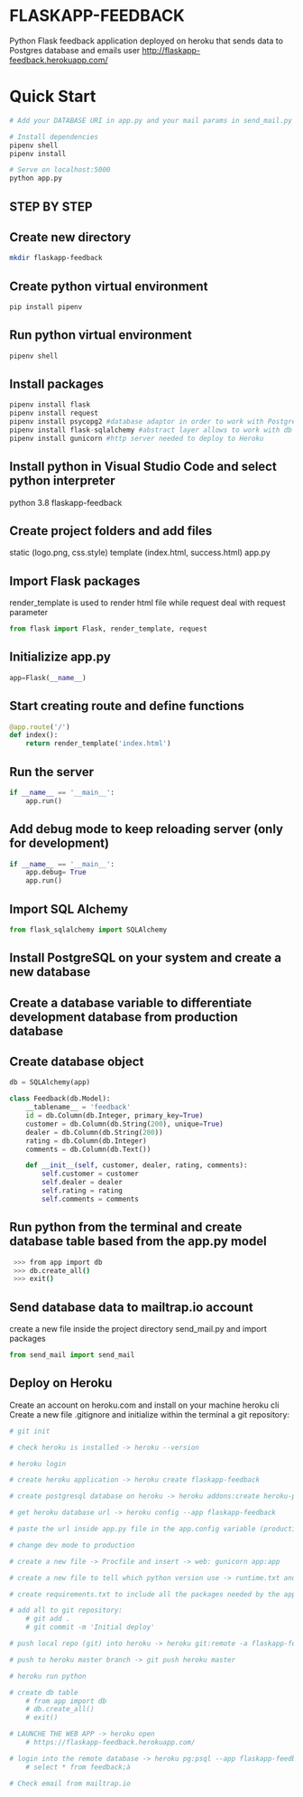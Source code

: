 # FLASKAPP-FEEDBACK
Python Flask feedback application deployed on heroku that sends data to Postgres database and emails user
http://flaskapp-feedback.herokuapp.com/

# Quick Start
```bash
# Add your DATABASE URI in app.py and your mail params in send_mail.py

# Install dependencies
pipenv shell
pipenv install

# Serve on localhost:5000
python app.py
```

## STEP BY STEP

## Create new directory 
```bash
mkdir flaskapp-feedback
```

## Create python virtual environment
```python
pip install pipenv
```

## Run python virtual environment
```python
pipenv shell
```

## Install packages
```python
pipenv install flask
pipenv install request
pipenv install psycopg2 #database adaptor in order to work with Postgres
pipenv install flask-sqlalchemy #abstract layer allows to work with db model similar to mangoose
pipenv install gunicorn #http server needed to deploy to Heroku
```

## Install python in Visual Studio Code and select python interpreter
python 3.8 flaskapp-feedback

## Create project folders and add files
static (logo.png, css.style)
template (index.html, success.html)
app.py

## Import Flask packages
render_template is used to render html file while request deal with request parameter
```python
from flask import Flask, render_template, request
```

## Initializize app.py
```python
app=Flask(__name__)
```

## Start creating route and define functions
```python
@app.route('/')
def index():
    return render_template('index.html')
```

## Run the server
```python 
if __name__ == '__main__':
    app.run() 
```

## Add debug mode to keep reloading server (only for development)
```python
if __name__ == '__main__':
    app.debug= True
    app.run()
```

## Import SQL Alchemy
```python
from flask_sqlalchemy import SQLAlchemy
```

## Install PostgreSQL on your system and create a new database

## Create a database variable to differentiate development database from production database

## Create database object 
```python 
db = SQLAlchemy(app)

class Feedback(db.Model):
    __tablename__ = 'feedback'
    id = db.Column(db.Integer, primary_key=True)
    customer = db.Column(db.String(200), unique=True)
    dealer = db.Column(db.String(200))
    rating = db.Column(db.Integer)
    comments = db.Column(db.Text())

    def __init__(self, customer, dealer, rating, comments):
        self.customer = customer
        self.dealer = dealer
        self.rating = rating
        self.comments = comments
```

## Run python from the terminal and create database table based from the app.py model
```bash 
 >>> from app import db
 >>> db.create_all()
 >>> exit() 
```

## Send database data to mailtrap.io account
create a new file inside the project directory send_mail.py and import packages
```python
from send_mail import send_mail 
```

## Deploy on Heroku
Create an account on heroku.com and install on your machine heroku cli
Create a new file .gitignore and initialize within the terminal a git repository:
```bash
# git init

# check heroku is installed -> heroku --version

# heroku login 

# create heroku application -> heroku create flaskapp-feedback

# create postgresql database on heroku -> heroku addons:create heroku-postgresql:hobby-dev --app flaskapp-feedback

# get heroku database url -> heroku config --app flaskapp-feedback

# paste the url inside app.py file in the app.config variable (production database)

# change dev mode to production

# create a new file -> Procfile and insert -> web: gunicorn app:app

# create a new file to tell which python version use -> runtime.txt and insert -> python-3.8.0

# create requirements.txt to include all the packages needed by the application -> pip freeze > requirements.txt

# add all to git repository: 
    # git add .
    # git commit -m 'Initial deploy'

# push local repo (git) into heroku -> heroku git:remote -a flaskapp-feedback

# push to heroku master branch -> git push heroku master

# heroku run python

# create db table
    # from app import db
    # db.create_all()
    # exit()

# LAUNCHE THE WEB APP -> heroku open
    # https://flaskapp-feedback.herokuapp.com/

# login into the remote database -> heroku pg:psql --app flaskapp-feedback
    # select * from feedback;à

# Check email from mailtrap.io
```


